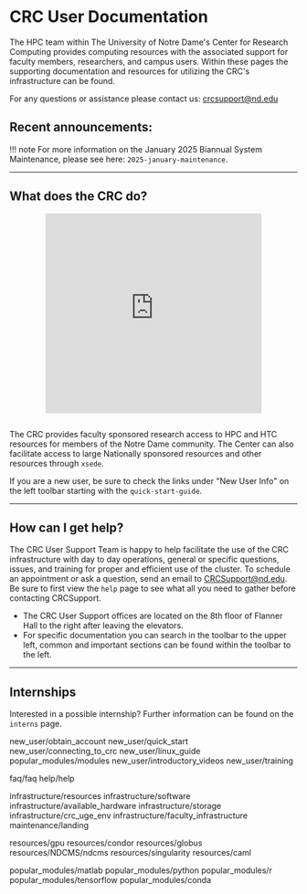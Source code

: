 # CRC User Documentation

The HPC team within The University of Notre Dame's Center for Research Computing provides computing resources with the associated support for faculty members, researchers, and campus users. Within these pages the supporting documentation and resources for utilizing the CRC's infrastructure can be found.

For any questions or assistance please contact us: <crcsupport@nd.edu>

## Recent announcements:

!!! note
    For more information on the January 2025 Biannual System Maintenance, please see here: `2025-january-maintenance`.

------------------------------------------------------------------------

## What does the CRC do?

<div style="text-align: center; margin-bottom: 2em;">
<iframe width="75%" height="350" src="https://www.youtube-nocookie.com/embed/kIDo8MXy71w" frameborder="0" allow="autoplay; encrypted-media; picture-in-picture; web-share" allowfullscreen></iframe>
</div>

The CRC provides faculty sponsored research access to HPC and HTC resources for members of the Notre Dame community. The Center can also facilitate access to large Nationally sponsored resources and other resources through `xsede`.

If you are a new user, be sure to check the links under "New User Info" on the left toolbar starting with the `quick-start-guide`.

------------------------------------------------------------------------

## How can I get help?

The CRC User Support Team is happy to help facilitate the use of the CRC infrastructure with day to day operations, general or specific questions, issues, and training for proper and efficient use of the cluster. To schedule an appointment or ask a question, send an email to <CRCSupport@nd.edu>. Be sure to first view the `help` page to see what all you need to gather before contacting CRCSupport.

- The CRC User Support offices are located on the 8th floor of Flanner Hall to the right after leaving the elevators.
- For specific documentation you can search in the toolbar to the upper left, common and important sections can be found within the toolbar to the left.

------------------------------------------------------------------------

## Internships

Interested in a possible internship? Further information can be found on the `interns` page.

new_user/obtain_account new_user/quick_start new_user/connecting_to_crc new_user/linux_guide popular_modules/modules new_user/introductory_videos new_user/training

faq/faq help/help

infrastructure/resources infrastructure/software infrastructure/available_hardware infrastructure/storage infrastructure/crc_uge_env infrastructure/faculty_infrastructure maintenance/landing

resources/gpu resources/condor resources/globus resources/NDCMS/ndcms resources/singularity resources/caml

popular_modules/matlab popular_modules/python popular_modules/r popular_modules/tensorflow popular_modules/conda

